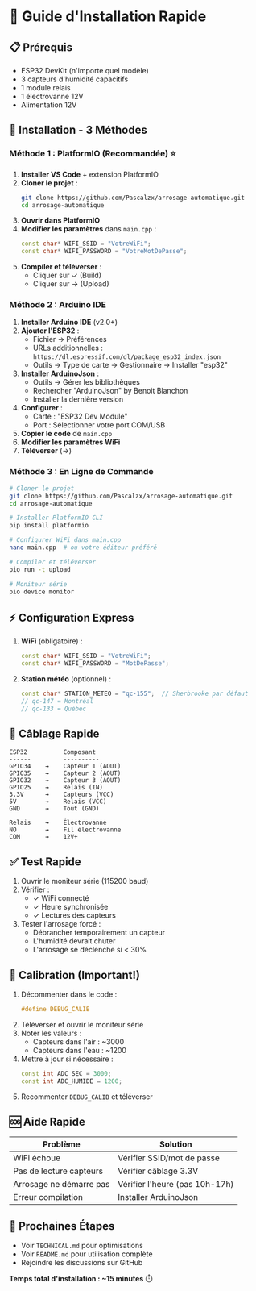 # 🚀 Guide d'Installation Rapide

## 📋 Prérequis

- ESP32 DevKit (n'importe quel modèle)
- 3 capteurs d'humidité capacitifs
- 1 module relais
- 1 électrovanne 12V
- Alimentation 12V

## 🔧 Installation - 3 Méthodes

### Méthode 1 : PlatformIO (Recommandée) ⭐

1. **Installer VS Code** + extension PlatformIO
2. **Cloner le projet** :
   ```bash
   git clone https://github.com/Pascalzx/arrosage-automatique.git
   cd arrosage-automatique
   ```
3. **Ouvrir dans PlatformIO**
4. **Modifier les paramètres** dans `main.cpp` :
   ```cpp
   const char* WIFI_SSID = "VotreWiFi";
   const char* WIFI_PASSWORD = "VotreMotDePasse";
   ```
5. **Compiler et téléverser** : 
   - Cliquer sur ✓ (Build)
   - Cliquer sur → (Upload)

### Méthode 2 : Arduino IDE

1. **Installer Arduino IDE** (v2.0+)
2. **Ajouter l'ESP32** :
   - Fichier → Préférences
   - URLs additionnelles : `https://dl.espressif.com/dl/package_esp32_index.json`
   - Outils → Type de carte → Gestionnaire → Installer "esp32"
3. **Installer ArduinoJson** :
   - Outils → Gérer les bibliothèques
   - Rechercher "ArduinoJson" by Benoit Blanchon
   - Installer la dernière version
4. **Configurer** :
   - Carte : "ESP32 Dev Module"
   - Port : Sélectionner votre port COM/USB
5. **Copier le code** de `main.cpp`
6. **Modifier les paramètres WiFi**
7. **Téléverser** (→)

### Méthode 3 : En Ligne de Commande

```bash
# Cloner le projet
git clone https://github.com/Pascalzx/arrosage-automatique.git
cd arrosage-automatique

# Installer PlatformIO CLI
pip install platformio

# Configurer WiFi dans main.cpp
nano main.cpp  # ou votre éditeur préféré

# Compiler et téléverser
pio run -t upload

# Moniteur série
pio device monitor
```

## ⚡ Configuration Express

1. **WiFi** (obligatoire) :
   ```cpp
   const char* WIFI_SSID = "VotreWiFi";
   const char* WIFI_PASSWORD = "MotDePasse";
   ```

2. **Station météo** (optionnel) :
   ```cpp
   const char* STATION_METEO = "qc-155";  // Sherbrooke par défaut
   // qc-147 = Montréal
   // qc-133 = Québec
   ```

## 🔌 Câblage Rapide

```
ESP32          Composant
------         ----------
GPIO34    →    Capteur 1 (AOUT)
GPIO35    →    Capteur 2 (AOUT)
GPIO32    →    Capteur 3 (AOUT)
GPIO25    →    Relais (IN)
3.3V      →    Capteurs (VCC)
5V        →    Relais (VCC)
GND       →    Tout (GND)

Relais    →    Électrovanne
NO        →    Fil électrovanne
COM       →    12V+
```

## ✅ Test Rapide

1. Ouvrir le moniteur série (115200 baud)
2. Vérifier :
   - ✓ WiFi connecté
   - ✓ Heure synchronisée
   - ✓ Lectures des capteurs
3. Tester l'arrosage forcé :
   - Débrancher temporairement un capteur
   - L'humidité devrait chuter
   - L'arrosage se déclenche si < 30%

## 🔧 Calibration (Important!)

1. Décommenter dans le code :
   ```cpp
   #define DEBUG_CALIB
   ```
2. Téléverser et ouvrir le moniteur série
3. Noter les valeurs :
   - Capteurs dans l'air : ~3000
   - Capteurs dans l'eau : ~1200
4. Mettre à jour si nécessaire :
   ```cpp
   const int ADC_SEC = 3000;
   const int ADC_HUMIDE = 1200;
   ```
5. Recommenter `DEBUG_CALIB` et téléverser

## 🆘 Aide Rapide

| Problème | Solution |
|----------|----------|
| WiFi échoue | Vérifier SSID/mot de passe |
| Pas de lecture capteurs | Vérifier câblage 3.3V |
| Arrosage ne démarre pas | Vérifier l'heure (pas 10h-17h) |
| Erreur compilation | Installer ArduinoJson |

## 📱 Prochaines Étapes

- Voir `TECHNICAL.md` pour optimisations
- Voir `README.md` pour utilisation complète
- Rejoindre les discussions sur GitHub

**Temps total d'installation : ~15 minutes** ⏱️